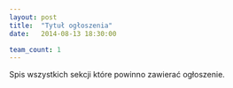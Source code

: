 ```yaml
---
layout: post
title:  "Tytuł ogłoszenia"
date:   2014-08-13 18:30:00

team_count: 1
---
```


Spis wszystkich sekcji które powinno zawierać ogłoszenie.

